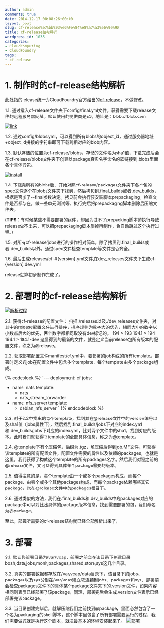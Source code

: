 ```yaml
---
author: admin
comments: true
date: 2014-12-17 08:08:26+00:00
layout: post
slug: cf-release%e7%bb%93%e6%9e%84%e8%a7%a3%e6%9e%90
title: cf-release结构解析
wordpress_id: 1035
categories:
- CloudComputing
- CloudFoundry
tags:
- cf-release
---
```


# 1. 制作时的cf-release结构解析





此处指的release统一为CloudFoundry官方给出的[cf-release](https://github.com/cloudfoundry/cf-release)，不做修改。





1.1. 通过载入cf-release文件夹下config/final.yml文件，获得需要下载release文件的远程服务器网址，默认使用的提供商是s3，地址是：blob.cfblob.com





[![link](http://www.sel.zju.edu.cn/wp-content/uploads/2014/12/link-1024x585.jpg)](http://www.sel.zju.edu.cn/wp-content/uploads/2014/12/link.jpg)





1.2. 通过config/blobs.yml，可以得到所有blobs的object_id，通过服务器地址+object_id拼接的字符串即可下载到相对应的blob内容。





1.3. 默认存储的位置为cf-release/.blobs，存储的文件名为sha1值，下载完成后会在cf-release/blobs文件夹下创建以package真实名字命名的软链接到.blobs里面各个具体的包。



<!-- more -->



[![install](http://www.sel.zju.edu.cn/wp-content/uploads/2014/12/install-1024x393.jpg)](http://www.sel.zju.edu.cn/wp-content/uploads/2014/12/install.jpg)





1.4. 下载完所有的blobs后，开始对照cf-release/packages文件夹下各个包的spec文件逐个在blobs文件夹下找到，然后拷贝到.final_builds或者.dev_builds，根据是否加了--final参数决定。拷贝前会执行预安装脚本prepackaging，检查文件是否都存在，做一些单元测试等。执行完后把prepackaging脚本删除后压缩文件夹。





(**TIPS**：有时候某些不需要部署的组件，却因为过不了prepacking脚本的执行导致release做不出来，可以把prepackaging脚本删掉再制作，会自动跳过这个执行过程。)





1.5. 对所有cf-release/jobs进行的操作相对简单，除了拷贝到.final_builds或者.dev_builds以外，通过spec文件检查template等文件是否齐全。





1.6. 最后生成releases/cf-#{version}.yml文件,在dev_releases文件夹下生成cf-{version}.dev.yml





release就算初步制作完成了。





# 2. 部署时的cf-release结构解析





[![解析过程](http://www.sel.zju.edu.cn/wp-content/uploads/2014/12/解析过程-1024x1024.jpg)](http://www.sel.zju.edu.cn/wp-content/uploads/2014/12/解析过程.jpg)





2.1. 获得cf-release的配置文件： 扫描./releases以及./dev_releases文件夹，对其中的release配置文件进行排序，排序规则为数字大的优先，相同大小的数字以小数点后大的优先，两个数字都相同取没有dev标记的。 194 > 193 194.1 > 194 194.1 > 194.1-dev 这里得到的最新的文件，就是定义当前release包所有版本的配置文件，称之为@release。





2.2. 获取部署配置文件manifest/cf.yml中，要部署的job构成的所有template。部署时定义的job在配置文件中包含多个template，每个template由多个package组成。




{% codeblock %}
`---
deployment: cf
jobs:
  - name: nats
    template:
      - nats
      - nats_stream_forwarder
  - name: nfs_server
    template:
      - debian_nfs_server
`
{% endcodeblock %}




2.3. 对于2.2中找出的每个template，找到其在@release文件中的version编号以及sha1值（jobs属性下），然后找到.final_builds/jobs下对应的index.yml和.dev_builds/jobs下对应的index.yml，比对两个文件中的sha1，找到对应的版本。此时我们就获得了template的全部具体信息，称之为@template。





2.4. @template下有个压缩包，后缀为.tgz，解压缩后得到job.MF文件，可获得该template的所有配置文件，配置文件需要的属性以及依赖的packages。也就是这里，我们获得了构成这个template的所有packages名字。然后我们对照之前的@release文件，又可以得到具体每个package需要的版本。





2.5. 值得注意的是，每个template由一个或多个packages构成，而每个package，由零个或多个其他packages构成，而每个package依赖哪些其它package，也在@release文件中的packages栏目下。





2.6. 通过类似的方法，我们在.final_builds和.dev_builds中的packages对应的package中可以对比出具体的package版本信息，找到需要部署的包，我们命名为@package。





至此，部署所需要的cf-release结构就已经全部解析出来了。





# 3. 部署





3.1. 默认的部署目录为/var/vcap，部署之前会在该目录下创建目录bosh,data,jobs,monit,packages,shared,store,sys这几个目录。





3.2. 真实的部署数据都存放在/var/vcap/data目录下，该目录下的jobs、packages以及sys分别在/var/vcap建立软连接到jobs、packages和sys，部署前会检查packages文件下的具体某个package文件夹下的.version文件，如果内容相同则表示已经部署了该package。同理，部署完后会生成.version文件表示已经部署完该package。





3.3. 当目录创建完毕后，就解压缩我们之前找到@package，里面必然包含了一个名为packaging的shell脚本，这个脚本里包含了所有部署需要运行的过程，我们需要做的就是执行这个脚本，就把最基本的环境安装起来了。 [![部署](http://www.sel.zju.edu.cn/wp-content/uploads/2014/12/部署-1024x740.jpg)](http://www.sel.zju.edu.cn/wp-content/uploads/2014/12/部署.jpg)



